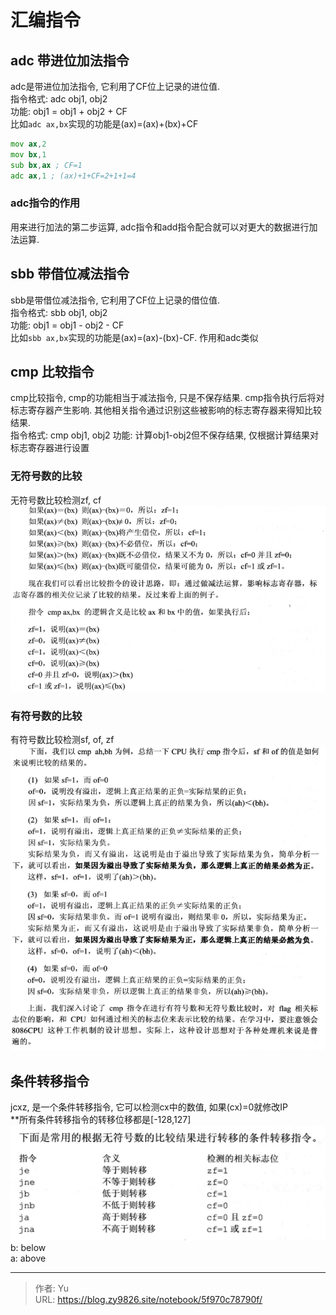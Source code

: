 # 汇编指令


<!--more-->

## adc 带进位加法指令
adc是带进位加法指令, 它利用了CF位上记录的进位值.  
指令格式: adc obj1, obj2  
功能: obj1 = obj1 + obj2 + CF  
比如`adc ax,bx`实现的功能是(ax)=(ax)+(bx)+CF  
``` asm
mov ax,2
mov bx,1
sub bx,ax ; CF=1
adc ax,1 ; (ax)+1+CF=2+1+1=4
```
### adc指令的作用
用来进行加法的第二步运算, adc指令和add指令配合就可以对更大的数据进行加法运算.   

## sbb 带借位减法指令
sbb是带借位减法指令, 它利用了CF位上记录的借位值.  
指令格式: sbb obj1, obj2  
功能: obj1 = obj1 - obj2 - CF  
比如`sbb ax,bx`实现的功能是(ax)=(ax)-(bx)-CF. 作用和adc类似  


## cmp 比较指令
cmp比较指令, cmp的功能相当于减法指令, 只是不保存结果. cmp指令执行后将对标志寄存器产生影响. 其他相关指令通过识别这些被影响的标志寄存器来得知比较结果.  
指令格式: cmp obj1, obj2
功能: 计算obj1-obj2但不保存结果, 仅根据计算结果对标志寄存器进行设置  


### 无符号数的比较
无符号数比较检测zf, cf  
![无符号数的比较](img/001.png)

### 有符号数的比较
有符号数比较检测sf, of, zf  
![有符号数的比较](img/002.png)


## 条件转移指令
jcxz, 是一个条件转移指令, 它可以检测cx中的数值, 如果(cx)=0就修改IP  
**所有条件转移指令的转移位移都是[-128,127]  
![常用的条件转移指令](img/003.png)  
b: below  
a: above  

---

> 作者: Yu  
> URL: https://blog.zy9826.site/notebook/5f970c78790f/  

